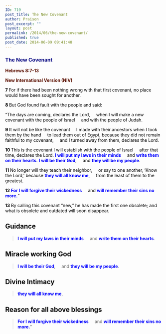 ```yaml
---
ID: 719
post_title: The New Covenant
author: Praison
post_excerpt: ""
layout: post
permalink: /2014/06/the-new-covenant/
published: true
post_date: 2014-06-09 09:41:48
---
```

<div class="heading passage-class-0" style="color: #5c1101;">
<div class="heading passage-class-0" style="color: #5c1101;">
<h3><span style="color: #000080;">The New Covenant</span></h3>
<strong>Hebrews 8:7-13</strong>
<p class="txt-sm"><strong>New International Version (NIV)</strong></p>

</div>
<div class="passage version-NIV result-text-style-normal text-html " style="color: #000000;">

<span id="en-NIV-30100" class="text Heb-8-7"><span class="versenum" style="font-weight: bold;">7 </span>For if there had been nothing wrong with that first covenant, no place would have been sought for another.</span>

<span id="en-NIV-30101" class="text Heb-8-8"><span class="versenum" style="font-weight: bold;">8 </span>But God found fault with the people and said:</span>
<div class="poetry top-05">
<p class="line"><span class="text Heb-8-8">“The days are coming, declares the Lord,</span>
<span class="indent-1"><span class="indent-1-breaks">    </span><span class="text Heb-8-8">when I will make a new covenant</span></span>
<span class="text Heb-8-8">with the people of Israel</span>
<span class="indent-1"><span class="indent-1-breaks">    </span><span class="text Heb-8-8">and with the people of Judah.</span></span></p>
<p class="line"><span id="en-NIV-30102" class="text Heb-8-9"><span class="versenum" style="font-weight: bold;">9 </span>It will not be like the covenant</span>
<span class="indent-1"><span class="indent-1-breaks">    </span><span class="text Heb-8-9">I made with their ancestors</span></span>
<span class="text Heb-8-9">when I took them by the hand</span>
<span class="indent-1"><span class="indent-1-breaks">    </span><span class="text Heb-8-9">to lead them out of Egypt,</span></span>
<span class="text Heb-8-9">because they did not remain faithful to my covenant,</span>
<span class="indent-1"><span class="indent-1-breaks">    </span><span class="text Heb-8-9">and I turned away from them,</span></span>
<span class="right"><span class="text Heb-8-9">declares the Lord.</span></span></p>
<p class="line"><span id="en-NIV-30103" class="text Heb-8-10"><span class="versenum" style="font-weight: bold;">10 </span>This is the covenant I will establish with the people of Israel</span>
<span class="indent-1"><span class="indent-1-breaks">    </span><span class="text Heb-8-10">after that time, declares the Lord.</span></span>
<span style="color: #0000ff;"><strong><span class="text Heb-8-10">I will put my laws in their minds</span></strong></span>
<span class="indent-1"><span class="indent-1-breaks">    </span><span class="text Heb-8-10">and <span style="color: #0000ff;"><strong>write them on their hearts</strong></span>.</span></span>
<span class="text Heb-8-10"><span style="color: #0000ff;"><strong>I will be their God</strong></span>,</span>
<span class="indent-1"><span class="indent-1-breaks">    </span><span class="text Heb-8-10">and <span style="color: #0000ff;"><strong>they will be my people</strong></span>.</span></span></p>
<p class="line"><span id="en-NIV-30104" class="text Heb-8-11"><span class="versenum" style="font-weight: bold;">11 </span>No longer will they teach their neighbor,</span>
<span class="indent-1"><span class="indent-1-breaks">    </span><span class="text Heb-8-11">or say to one another, ‘Know the Lord,’</span></span>
<span class="text Heb-8-11">because <span style="color: #0000ff;"><strong>they will all know me</strong></span>,</span>
<span class="indent-1"><span class="indent-1-breaks">    </span><span class="text Heb-8-11">from the least of them to the greatest.</span></span></p>
<p class="line"><span id="en-NIV-30105" class="text Heb-8-12"><span class="versenum" style="font-weight: bold;">12 </span><span style="color: #0000ff;"><strong>For I will forgive their wickedness</strong></span></span>
<span class="indent-1"><span class="indent-1-breaks">    </span><span class="text Heb-8-12">and <span style="color: #0000ff;"><strong>will remember their sins no more.</strong></span>”</span></span></p>

</div>
<p class="top-05"><span id="en-NIV-30106" class="text Heb-8-13"><span class="versenum" style="font-weight: bold;">13 </span>By calling this covenant “new,” he has made the first one obsolete; and what is obsolete and outdated will soon disappear.</span></p>

<h2 class="top-05">Guidance</h2>
<blockquote>
<p class="top-05"><span style="color: #0000ff;"><strong><span class="text Heb-8-10">I will put my laws in their minds</span></strong></span>
<span class="indent-1"><span class="indent-1-breaks">    </span><span class="text Heb-8-10">and <span style="color: #0000ff;"><strong>write them on their hearts</strong></span>.</span></span></p>
</blockquote>
<h2 class="top-05">Miracle working God</h2>
<blockquote><span class="text Heb-8-10"><span style="color: #0000ff;"><strong>I will be their God</strong></span>,</span>
<span class="indent-1"><span class="indent-1-breaks">    </span><span class="text Heb-8-10">and <span style="color: #0000ff;"><strong>they will be my people</strong></span>.</span></span></blockquote>
<h2>Divine Intimacy</h2>
<blockquote><span style="color: #0000ff;"><strong>they will all know me</strong></span>,</blockquote>
<h2>Reason for all above blessings</h2>
<blockquote><span id="en-NIV-30105" class="text Heb-8-12"><span style="color: #0000ff;"><strong>For I will forgive their wickedness</strong></span></span>
<span class="indent-1"><span class="indent-1-breaks">    </span><span class="text Heb-8-12">and <span style="color: #0000ff;"><strong>will remember their sins no more.</strong></span>”</span></span></blockquote>
</div>
</div>